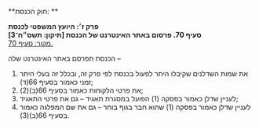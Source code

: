 **חוק הכנסת: **

**פרק ז׳: היועץ המשפטי לכנסת**  
**סעיף 70. פרסום באתר האינטרנט של הכנסת [תיקון: תשס״ח־3]**  
[מקור: סעיף 70. ](https://he.wikisource.org/wiki/חוק_הכנסת#סעיף_70)  

הכנסת תפרסם באתר האינטרנט שלה –

1. את שמות השדלנים שקיבלו היתר לפעול בכנסת לפי פרק זה, ובכלל זה בעלי היתר זמני כאמור בסעיף 66(ד);
2. את פרטי הלקוחות כאמור בסעיף 66(ב)(2);
3. לעניין שדלן כאמור בפסקה (1) הפועל במסגרת תאגיד – גם את פרטי התאגיד;
4. לעניין שדלן כאמור בפסקה (1) שהוא חבר בגוף בוחר – גם את שם המפלגה כאמור בסעיף 66(ב)(3).